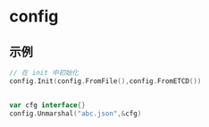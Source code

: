 # config

## 示例
```go
// 在 init 中初始化
config.Init(config.FromFile(),config.FromETCD())


var cfg interface{}
config.Unmarshal("abc.json",&cfg)
```